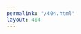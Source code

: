 ```yaml
---
permalink: "/404.html"
layout: 404
---
```


<link rel="stylesheet" type="text/css" href="css/robot_page.css">
<link rel="stylesheet" type="text/css" href="css/robot_styles.css">
<script src="js/TweenMax.min.js"></script>
<script type="text/javascript" src="js/brokebot.js"></script>
<script src="dist/snap.svg-min.js" type="text/javascript"></script>
<link href='https://fonts.googleapis.com/css?family=Open+Sans:700,300' rel='stylesheet' type='text/css'>
<script>
	var isHeadless = true;
</script>
